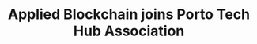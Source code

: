 ---
layout: "post"
title: "Applied Blockchain joins Porto Tech Hub Association"
lead: "Applied Blockchain is the 23rd technological company to join PTH’s Association, being the 6th company in 2019 to become part of our community. The family keeps on growing and this represents one more step towards our goals to create more and more synergies around technology."
image: "porto-tech-hub.jpg"
category: "News"
link:
  type: "external"
  url: "https://portotechhub.com/applied-blockchain-joins-porto-tech-hub-association/"
---